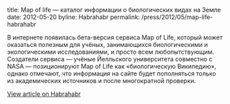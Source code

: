 title: Map of life — каталог информации о биологических видах на Земле
date: 2012-05-20
byline:  Habrahabr
permalink: /press/2012/05/map-life-habrahabr


В интернете появилась бета-версия сервиса Map of Life, который может оказаться полезным для учёных, занимающихся биологическими и экологическими исследованиями, и просто всем любопытствующим. Создатели сервиса — учёные Йелльского университета совместно с NASA — позиционируют Map of Life как «биологическую Википедию», однако отмечают, что информация на сайте будет пополняться только из академических источников и после многократной проверки.

[View article on Habrahabr](http://habrahabr.ru/post/144148/)
